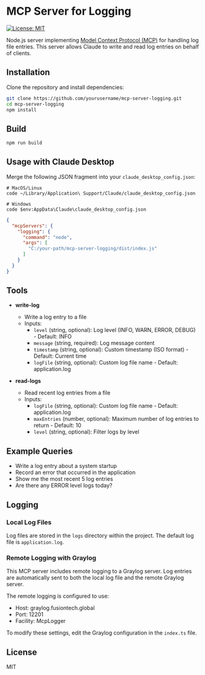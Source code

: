 # MCP Server for Logging

[![License: MIT](https://img.shields.io/badge/License-MIT-blue.svg)](https://github.com/yourusername/mcp-server-logging/blob/main/LICENSE)

Node.js server implementing [Model Context Protocol (MCP)](https://modelcontextprotocol.io/) for handling log file entries. This server allows Claude to write and read log entries on behalf of clients.

## Installation

Clone the repository and install dependencies:

```bash
git clone https://github.com/yourusername/mcp-server-logging.git
cd mcp-server-logging
npm install
```

## Build

```bash
npm run build
```

## Usage with Claude Desktop

Merge the following JSON fragment into your `claude_desktop_config.json`:

```
# MacOS/Linux
code ~/Library/Application\ Support/Claude/claude_desktop_config.json

# Windows
code $env:AppData\Claude\claude_desktop_config.json
```

```json
{
  "mcpServers": {
    "logging": {
      "command": "node",
      "args": [
        "C:/your-path/mcp-server-logging/dist/index.js"
      ]
    }
  }
}
```

## Tools

- **write-log**
  - Write a log entry to a file
  - Inputs:
    - `level` (string, optional): Log level (INFO, WARN, ERROR, DEBUG) - Default: INFO
    - `message` (string, required): Log message content
    - `timestamp` (string, optional): Custom timestamp (ISO format) - Default: Current time
    - `logFile` (string, optional): Custom log file name - Default: application.log

- **read-logs**
  - Read recent log entries from a file
  - Inputs:
    - `logFile` (string, optional): Custom log file name - Default: application.log
    - `maxEntries` (number, optional): Maximum number of log entries to return - Default: 10
    - `level` (string, optional): Filter logs by level

## Example Queries

- Write a log entry about a system startup
- Record an error that occurred in the application
- Show me the most recent 5 log entries
- Are there any ERROR level logs today?

## Logging

### Local Log Files

Log files are stored in the `logs` directory within the project. The default log file is `application.log`.

### Remote Logging with Graylog

This MCP server includes remote logging to a Graylog server. Log entries are automatically sent to both the local log file and the remote Graylog server.

The remote logging is configured to use:
- Host: graylog.fusiontech.global
- Port: 12201
- Facility: McpLogger

To modify these settings, edit the Graylog configuration in the `index.ts` file.

## License

MIT
